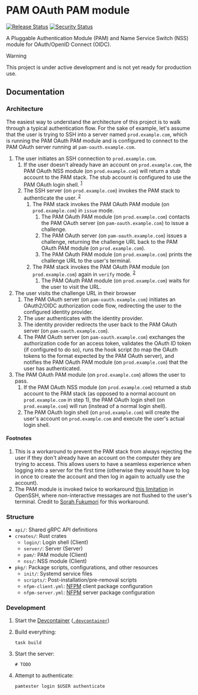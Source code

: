 # PAM OAuth PAM module

[![Release Status](https://img.shields.io/github/actions/workflow/status/wakeful-cloud/pam-oauth/release.yml?label=Release&style=flat-square)](https://github.com/wakeful-cloud/pam-oauth/actions/workflows/release.yml)
[![Security Status](https://img.shields.io/github/actions/workflow/status/wakeful-cloud/pam-oauth/security.yml?label=Security&style=flat-square)](https://github.com/wakeful-cloud/pam-oauth/actions/workflows/security.yml)

A Pluggable Authentication Module (PAM) and Name Service Switch (NSS) module for OAuth/OpenID Connect (OIDC).

> [!WARNING]  
> This project is under active development and is not yet ready for production use.

## Documentation

### Architecture

The easiest way to understand the architecture of this project is to walk through a typical authentication flow. For the sake of example, let's assume that the user is trying to SSH into a server named `prod.example.com`, which is running the PAM OAuth PAM module and is configured to connect to the PAM OAuth server running at `pam-oauth.example.com`.

1. The user initiates an SSH connection to `prod.example.com`.
   1. If the user doesn't already have an account on `prod.example.com`, the PAM OAuth NSS module (on `prod.example.com`) will return a stub account to the PAM stack. The stub account is configured to use the PAM OAuth login shell. <sup>[1](#footnotes)</sup>
   2. The SSH server (on `prod.example.com`) invokes the PAM stack to authenticate the user. <sup>[2](#footnotes)</sup>
      1. The PAM stack invokes the PAM OAuth PAM module (on `prod.example.com`) in `issue` mode.
         1. The PAM OAuth PAM module (on `prod.example.com`) contacts the PAM OAuth server (on `pam-oauth.example.com`) to issue a challenge.
         2. The PAM OAuth server (on `pam-oauth.example.com`) issues a challenge, returning the challenge URL back to the PAM OAuth PAM module (on `prod.example.com`).
         3. The PAM OAuth PAM module (on `prod.example.com`) prints the challenge URL to the user's terminal.
      2. The PAM stack invokes the PAM OAuth PAM module (on `prod.example.com`) again in `verify` mode. <sup>[2](#footnotes)</sup>
         1. The PAM OAuth PAM module (on `prod.example.com`) waits for the user to visit the URL.
2. The user visits the challenge URL in their browser
   1. The PAM OAuth server (on `pam-oauth.example.com`) initiates an OAuth2/OIDC authorization code flow, redirecting the user to the configured identity provider.
   2. The user authenticates with the identity provider.
   3. The identity provider redirects the user back to the PAM OAuth server (on `pam-oauth.example.com`).
   4. The PAM OAuth server (on `pam-oauth.example.com`) exchanges the authorization code for an access token, validates the OAuth ID token (if configured to do so), runs the hook script (to map the OAuth tokens to the format expected by the PAM OAuth server), and notifies the PAM OAuth PAM module (on `prod.example.com`) that the user has authenticated.
3. The PAM OAuth PAM module (on `prod.example.com`) allows the user to pass.
   1. If the PAM OAuth NSS module (on `prod.example.com`) returned a stub account to the PAM stack (as opposed to a normal account on `prod.example.com` in step 1), the PAM OAuth login shell (on `prod.example.com`) will run (instead of a normal login shell).
   2. The PAM OAuth login shell (on `prod.example.com`) will create the user's account on `prod.example.com` and execute the user's actual login shell.

#### Footnotes

1. This is a workaround to prevent the PAM stack from always rejecting the user if they don't already have an account on the computer they are trying to access. This allows users to have a seamless experience when logging into a server for the first time (otherwise they would have to log in once to create the account and then log in again to actually use the account).
2. The PAM module is invoked twice to workaround [this limitation](https://bugzilla.mindrot.org/show_bug.cgi?id=2876) in OpenSSH, where non-interactive messages are not flushed to the user's terminal. Credit to [Sorah Fukumori](https://github.com/sorah/clarion/tree/master/examples/pam-u2f) for this workaround.

### Structure

- `api/`: Shared gRPC API definitions
- `creates/`: Rust crates
  - `login/`: Login shell (Client)
  - `server/`: Server (Server)
  - `pam/`: PAM module (Client)
  - `nss/`: NSS module (Client)
- `pkg/`: Package scripts, configurations, and other resources
  - `init/`: Systemd service files
  - `scripts/`: Post-installation/pre-removal scripts
  - `nfpm-client.yml`: [NFPM](https://nfpm.goreleaser.com/) client package configuration
  - `nfpm-server.yml`: [NFPM](https://nfpm.goreleaser.com/) server package configuration

### Development

1. Start the [Devcontainer](https://containers.dev) ([`.devcontainer`](.devcontainer))
2. Build everything:

   ```shell
   task build
   ```

3. Start the server:

   ```shell
   # TODO
   ```

4. Attempt to authenticate:

   ```shell
   pamtester login $USER authenticate
   ```

